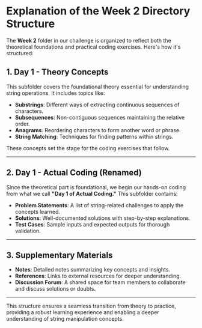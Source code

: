 # Explanation of the Week 2 Directory Structure

The **Week 2** folder in our challenge is organized to reflect both the theoretical foundations and practical coding exercises. Here's how it's structured:

## 1. Day 1 - Theory Concepts  
This subfolder covers the foundational theory essential for understanding string operations. It includes topics like:  
- **Substrings**: Different ways of extracting continuous sequences of characters.  
- **Subsequences**: Non-contiguous sequences maintaining the relative order.  
- **Anagrams**: Reordering characters to form another word or phrase.  
- **String Matching**: Techniques for finding patterns within strings.  

These concepts set the stage for the coding exercises that follow.

---

## 2. Day 1 - Actual Coding (Renamed)  
Since the theoretical part is foundational, we begin our hands-on coding from what we call **"Day 1 of Actual Coding."** This subfolder contains:  
- **Problem Statements**: A list of string-related challenges to apply the concepts learned.  
- **Solutions**: Well-documented solutions with step-by-step explanations.  
- **Test Cases**: Sample inputs and expected outputs for thorough validation.  

---

## 3. Supplementary Materials  
- **Notes**: Detailed notes summarizing key concepts and insights.  
- **References**: Links to external resources for deeper understanding.  
- **Discussion Forum**: A shared space for team members to collaborate and discuss solutions or doubts.  

---

This structure ensures a seamless transition from theory to practice, providing a robust learning experience and enabling a deeper understanding of string manipulation concepts.
